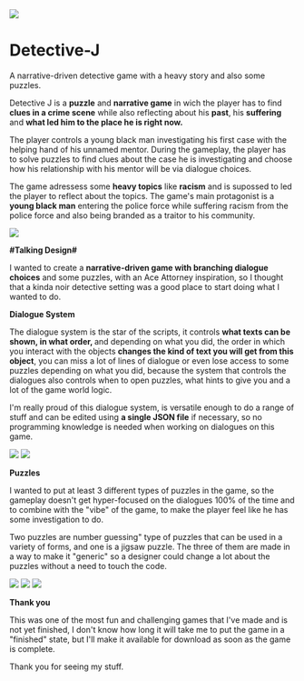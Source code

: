 <img src="https://i.imgur.com/WQ9bZYv.png">

# Detective-J
A narrative-driven detective game with a heavy story and also some puzzles.

Detective J is a <b>puzzle</b> and <b>narrative game</b> in wich the player has to find <b>clues in a crime scene</b> while also reflecting about his <b>past</b>, his <b>suffering</b> and <b>what led him to the place he is right now.</b>

The player controls a young black man investigating his first case with the helping hand of his unnamed mentor. During the gameplay, the player has to solve puzzles to find clues about the case he is investigating and choose how his relationship with his mentor will be via dialogue choices.

The game adressess some <b>heavy topics</b> like <b>racism</b> and is supossed to led the player to reflect about the topics.
The game's main protagonist is a <b>young black man</b> entering the police force while suffering racism from the police force and also being branded as a traitor to his community.

<img src="https://i.imgur.com/yv7zMyz.png">

<b>#Talking Design#</b>

I wanted to create a <b> narrative-driven game with branching dialogue choices</b> and some puzzles, with an Ace Attorney inspiration, so I thought that a kinda noir detective setting was a good place to start doing what I wanted to do.

<b>Dialogue System</b>

The dialogue system is the star of the scripts, it controls <b>what texts can be shown, in what order, </b> and depending on what you did, the order in which you interact with the objects <b>changes the kind of text you will get from this object</b>, you can miss a lot of lines of dialogue or even lose access to some puzzles depending on what you did, because the system that controls the dialogues also controls when to open puzzles, what hints to give you and a lot of the game world logic.

I'm really proud of this dialogue system, is versatile enough to do a range of stuff and can be edited using <b>a single JSON file</b> if necessary, so no programming knowledge is needed when working on dialogues on this game.

<img src="https://i.imgur.com/1cfYax4.png">      <img src="https://i.imgur.com/D9eec8b.png?1">

<b>Puzzles</b>

I wanted to put at least 3 different types of puzzles in the game, so the gameplay doesn't get hyper-focused on the dialogues 100% of the time and to combine with the "vibe" of the game, to make the player feel like he has some investigation to do.

Two puzzles are number guessing" type of puzzles that can be used in a variety of forms, and one is a jigsaw puzzle. The three of them are made in a way to make it "generic" so a designer could change a lot about the puzzles without a need to touch the code.
 
<img src="https://i.imgur.com/8Ww0IOT.gif">  <img src="https://i.imgur.com/BU2aktU.gif">  <img src="https://i.imgur.com/R2wIZ3T.gif">

<b>Thank you</b>

This was one of the most fun and challenging games that I've made and is not yet finished, I don't know how long it will take me to put the game in a "finished" state,  but I'll make it available for download as soon as the game is complete.

Thank you for seeing my stuff.
